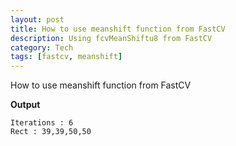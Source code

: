 ```yaml
---
layout: post
title: How to use meanshift function from FastCV
description: Using fcvMeanShiftu8 from FastCV
category: Tech
tags: [fastcv, meanshift]
---
```


How to use meanshift function from FastCV

<script src="https://gist.github.com/arccoder/651900108149529fc5e29dfd45115f60.js"></script>

**Output**

```
Iterations : 6
Rect : 39,39,50,50
```

